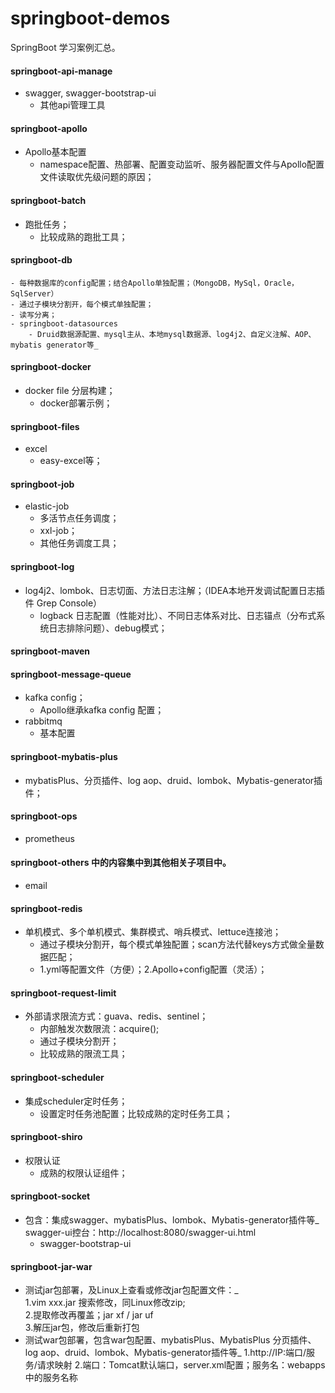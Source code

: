 # springboot-demos
SpringBoot 学习案例汇总。

#### springboot-api-manage
- swagger, swagger-bootstrap-ui
    - 其他api管理工具

#### springboot-apollo 
- Apollo基本配置
    -  namespace配置、热部署、配置变动监听、服务器配置文件与Apollo配置文件读取优先级问题的原因；

#### springboot-batch
- 跑批任务；
    - 比较成熟的跑批工具；

#### springboot-db
    - 每种数据库的config配置；结合Apollo单独配置；（MongoDB，MySql，Oracle，SqlServer）
    - 通过子模块分割开，每个模式单独配置；
    - 读写分离；
    - springboot-datasources
        - Druid数据源配置、mysql主从、本地mysql数据源、log4j2、自定义注解、AOP、mybatis generator等_
 
#### springboot-docker
- docker file 分层构建；
    - docker部署示例；

#### springboot-files
- excel
    - easy-excel等；

#### springboot-job
- elastic-job
    - 多活节点任务调度；
    - xxl-job；
    - 其他任务调度工具；

#### springboot-log
- log4j2、lombok、日志切面、方法日志注解；（IDEA本地开发调试配置日志插件 Grep Console）
    - logback 日志配置（性能对比）、不同日志体系对比、日志锚点（分布式系统日志排除问题）、debug模式；

#### springboot-maven

#### springboot-message-queue
- kafka config；
    - Apollo继承kafka config 配置；
- rabbitmq
    - 基本配置

#### springboot-mybatis-plus
- mybatisPlus、分页插件、log aop、druid、lombok、Mybatis-generator插件；

#### springboot-ops
- prometheus

#### springboot-others 中的内容集中到其他相关子项目中。
- email

#### springboot-redis
- 单机模式、多个单机模式、集群模式、哨兵模式、lettuce连接池；
    - 通过子模块分割开，每个模式单独配置；scan方法代替keys方式做全量数据匹配；
    - 1.yml等配置文件（方便）；2.Apollo+config配置（灵活）；
    
#### springboot-request-limit 
- 外部请求限流方式：guava、redis、sentinel；
    - 内部触发次数限流：acquire();
    - 通过子模块分割开；
    - 比较成熟的限流工具；

#### springboot-scheduler
- 集成scheduler定时任务；
    - 设置定时任务池配置；比较成熟的定时任务工具；

#### springboot-shiro
- 权限认证
    - 成熟的权限认证组件；

#### springboot-socket
- 包含：集成swagger、mybatisPlus、lombok、Mybatis-generator插件等_ 
    swagger-ui控台：http://localhost:8080/swagger-ui.html
    - swagger-bootstrap-ui





#### springboot-jar-war
- 测试jar包部署，及Linux上查看或修改jar包配置文件：_  
    1.vim xxx.jar 搜索修改，同Linux修改zip;  
    2.提取修改再覆盖；jar xf / jar uf  
    3.解压jar包，修改后重新打包
- 测试war包部署，包含war包配置、mybatisPlus、MybatisPlus 分页插件、log aop、druid、lombok、Mybatis-generator插件等_
    1.http://IP:端口/服务/请求映射
    2.端口：Tomcat默认端口，server.xml配置；服务名：webapps中的服务名称
  






